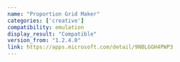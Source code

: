 ```yaml
---
name: "Proportion Grid Maker"
categories: ['creative']
compatibility: emulation
display_result: "Compatible"
version_from: "1.2.4.0"
link: https://apps.microsoft.com/detail/9NBLGGH4PWP3
---
```

